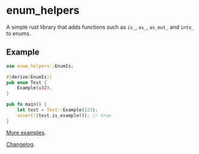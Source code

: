 # enum_helpers
A simple rust library that adds functions such as `is_`, `as_`, `as_mut_` and `into_` to enums.

## Example
```rust
use enum_helpers::EnumIs;

#[derive(EnumIs)]
pub enum Test {
    Example(u32),
}

pub fn main() {
    let test = Test::Example(123);
    assert!(test.is_example()); // true
}
```

[More examples](tests/).

[Changelog](CHANGELOG.md).